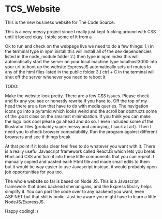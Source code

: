 # TCS_Website
 This is the new business website for The Code Source.

This is a very messy project since I really just kept fucking around with CSS until it looked okay. I stole
some of it from a 

Ok to run and check on the webpage live we need to do a few things:
1.) in the terminal type in npm install
    this will install all of the dev dependencies listed in the node_module folder
2.) then type in npm index
    this will automatically start the server on your local machine
    type localhost3000 into your url to boot up the website
    ExpressJS automatically sets url routes to any of the html files listed in the public folder
3.) ctrl + C in the terminal will shut off the server whenever you need to reboot it

 TODO:
 
 Make the website look pretty. There are a few CSS issues. Please check and fix any you see or honestly rewrite
 if you have to. Off the top of my head there are a few that have to do with media queries. The navigation icons 
 go into a pyramid which looks weird and the scroll bar obstructs some of the .post class on the smallest minimization.
 If you think you can make the logo look cool please go ahead and do so. I even included some of the Illustrator files (probably
 super messy and annoying, I suck at art). 
 Then I need you to check browser compatability. Run the program against different browsers and see if things break.

 At that point if it looks clear feel free to do whatever you want with it. There is a really useful Javascript framework
 called ReactJS which lets you break Html and CSS and turn it into these little components that you can repeat. I manually
 copied and pasted each Html file and made small edits to them but it would be way easier to use Javascript instead, it would
 probably open job opportunities for you too.

 The whole website so far is based on Node JS. This is a Javascript framework that does backend shenanigans, and the Express
 library helps simplify it. You can port the code over to any backend you want, even ASP.NET but that shit is brolic. Just be aware
 you might have to learn a little NodeJS/ExpressJS.

 Happy coding! :)
